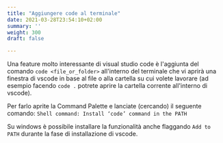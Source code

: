 ```yaml
---
title: "Aggiungere code al terminale"
date: 2021-03-28T23:54:10+02:00
summary: ''
weight: 300
draft: false

---
```

Una feature molto interessante di visual studio code è l'aggiunta del comando `code <file_or_folder>`  all'interno del terminale che vi aprirà una finestra di vscode in base al file o alla cartella su cui volete lavorare (ad esempio facendo `code .` potrete aprire la cartella corrente all'interno di vscode).

Per farlo aprite la Command Palette e lanciate (cercando) il seguente comando: `Shell command: Install ‘code’ command in the PATH`

Su windows è possibile installare la funzionalità anche flaggando `Add to PATH` durante la fase di installazione di vscode.